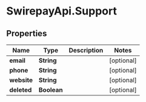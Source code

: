 # SwirepayApi.Support

## Properties

Name | Type | Description | Notes
------------ | ------------- | ------------- | -------------
**email** | **String** |  | [optional] 
**phone** | **String** |  | [optional] 
**website** | **String** |  | [optional] 
**deleted** | **Boolean** |  | [optional] 


